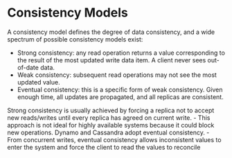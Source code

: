 # Consistency Models


A consistency model defines the degree of data consistency, and a wide spectrum of possible consistency models exist:
- Strong consistency: any read operation returns a value corresponding to the result of the most updated write data item. A client never sees out-of-date data.
- Weak consistency: subsequent read operations may not see the most updated value.
- Eventual consistency: this is a specific form of weak consistency. Given enough time, all updates are propagated, and all replicas are consistent.

Strong consistency is usually achieved by forcing a replica not to accept new reads/writes until every replica has agreed on current write. 
    - This approach is not ideal for highly available systems because it could block new operations. Dynamo and Cassandra adopt eventual consistency.
    - From concurrent writes, eventual consistency allows inconsistent values to enter the system and force the client to read the values to reconcile